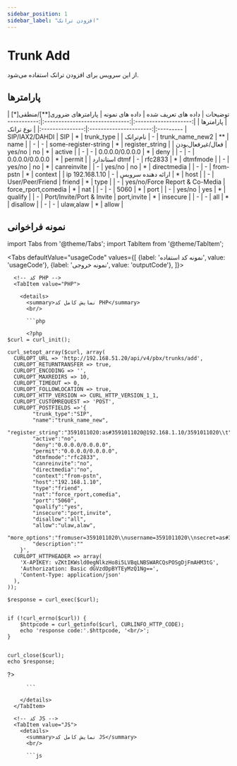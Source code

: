 ```yaml
---
sidebar_position: 1
sidebar_label: "افزودن ترانک"
---
```

<head>
  <title>افزودن ترانک | مستندات سیموتل </title>
</head>

# Trunk Add

از این سرویس برای افزودن ترانک استفاده می‌شود.

## پارامتر‌ها
<div class="custom-table">
|        توضیحات       |       داده های تعریف شده       |    داده های نمونه    | پارامترهای ضروری[**]/منطقی[*] |    پارامترها    |
|:--------------------:|:------------------------------:|:--------------------:|:----------------------:|:---------------:|
|       نوع ترانک      |         SIP/IAX2/DAHDI         |          SIP         |            *           |    trunk_type   |
|       نام‌ترانک       |                -               |    trunk_name_new2   |           **           |       name      |
|           -          |                -               | some-register-string |            *           | register_string |
|   فعال/غیرفعال‌بودن   |             yes/no             |          no          |            *           |      active     |
|           -          |                -               |    0.0.0.0/0.0.0.0   |            *           |       deny      |
|           -          |                -               |    0.0.0.0/0.0.0.0   |            *           |      permit     |
|    استاندارد dtmf    |                -               |        rfc2833       |            *           |     dtmfmode    |
|           -          |             yes/no             |          no          |            *           |   canreinvite   |
|           -          |             yes/no             |          no          |            *           |   directmedia   |
|           -          |                -               |       from-pstn      |            *           |     context     |
| ip ارائه دهنده سرویس |                -               |     192.168.1.10     |            *           |       host      |
|           -          |        User/Peer/Friend        |        friend        |            *           |       type      |
|           -          | yes/no/Force Report & Co-Media |  force_rport,comedia |            *           |       nat       |
|           -          |                -               |         5060         |            *           |       port      |
|           -          |             yes/no             |          yes         |            *           |     qualify     |
|           -          |    Port/Invite/Port & Invite   |      port,invite     |            *           |     insecure    |
|           -          |                -               |          all         |            *           |     disallow    |
|           -          |                -               |       ulaw,alaw      |            *           |      allow      |

</div>


## نمونه فراخوانی

<!--  -->

import Tabs from '@theme/Tabs';
import TabItem from '@theme/TabItem';

<Tabs
  defaultValue="usageCode"
  values={[
    {label: 'نمونه کد استفاده', value: 'usageCode'},
    {label: 'نمونه خروجی', value: 'outputCode'},
  ]}>

  <!-- تب نمونه کد استفاده -->
  <TabItem value="usageCode">
    <Tabs
      defaultValue="PHP"
      values={[
        {label: 'PHP', value: 'PHP'},
        {label: 'JS', value: 'JS'},
        {label: 'Curl', value: 'Curl'},
      ]}>

      <!-- کد PHP -->
      <TabItem value="PHP">
	  
        <details>
          <summary>نمایش کامل کد PHP</summary>
          <br/>

          ```php

		  <?php
	$curl = curl_init();

	curl_setopt_array($curl, array(
	  CURLOPT_URL => 'http://192.168.51.20/api/v4/pbx/trunks/add',
	  CURLOPT_RETURNTRANSFER => true,
	  CURLOPT_ENCODING => '',
	  CURLOPT_MAXREDIRS => 10,
	  CURLOPT_TIMEOUT => 0,
	  CURLOPT_FOLLOWLOCATION => true,
	  CURLOPT_HTTP_VERSION => CURL_HTTP_VERSION_1_1,
	  CURLOPT_CUSTOMREQUEST => 'POST',
	  CURLOPT_POSTFIELDS =>'{
			"trunk_type":"SIP",
			"name":"trunk_name_new",
			"register_string":"3591011020:as#3591011020@192.168.1.10/3591011020\\t",
			"active":"no",
			"deny":"0.0.0.0/0.0.0.0",
			"permit":"0.0.0.0/0.0.0.0",
			"dtmfmode":"rfc2833",
			"canreinvite":"no",
			"directmedia":"no",
			"context":"from-pstn",
			"host":"192.168.1.10",
			"type":"friend",
			"nat":"force_rport,comedia",
			"port":"5060",
			"qualify":"yes",
			"insecure":"port,invite",
			"disallow":"all",
			"allow":"ulaw,alaw",
			"more_options":"fromuser=3591011020\\nusername=3591011020\\nsecret=as#3591011020",
			"description":""
		}',
	  CURLOPT_HTTPHEADER => array(
		'X-APIKEY: vZKtIKWsld0egNlkzHo8i5LVBqLNBSWARCQsPOSgDjFmAHM3tG',
		'Authorization: Basic dGVzdDpBYTEyMzQ1Ng==',
		'Content-Type: application/json'
	  ),
	));

	$response = curl_exec($curl);


	if (!curl_errno($curl)) {
		$httpcode = curl_getinfo($curl, CURLINFO_HTTP_CODE);
		echo 'response code:'.$httpcode, '<br/>';
	}


	curl_close($curl);
	echo $response;
?>

          ```

        </details>
      </TabItem>

      <!-- کد JS -->
      <TabItem value="JS">
        <details>
          <summary>نمایش کامل کد JS</summary>
          <br/>

          ```js

<html>
			<head>
				<script src="https://ajax.googleapis.com/ajax/libs/jquery/3.5.1/jquery.min.js"></script>
			</head>
		<body>
			<script>
				var settings = {
				  "url": "http://192.168.51.20/api/v4/pbx/trunks/add",
				  "method": "POST",
				  "timeout": 0,
				  "headers": {
					"X-APIKEY": "vZKtIKWsld0egNlkzHo8i5LVBqLNBSWARCQsPOSgDjFmAHM3tG",
					"Authorization": "Basic dGVzdDpBYTEyMzQ1Ng==",
					"Content-Type": "application/json"
				  },
				  "data": JSON.stringify({
					  "trunk_type": "SIP",
					  "name": "trunk_name_new",
					  "register_string": "3591011020:as#3591011020@192.168.1.10/3591011020\t",
					  "active": "no",
					  "deny": "0.0.0.0/0.0.0.0",
					  "permit": "0.0.0.0/0.0.0.0",
					  "dtmfmode": "rfc2833",
					  "canreinvite": "no",
					  "directmedia": "no",
					  "context": "from-pstn",
					  "host": "192.168.1.10",
					  "type": "friend",
					  "nat": "force_rport,comedia",
					  "port": "5060",
					  "qualify": "yes",
					  "insecure": "port,invite",
					  "disallow": "all",
					  "allow": "ulaw,alaw",
					  "more_options": "fromuser=3591011020\nusername=3591011020\nsecret=as#3591011020",
					  "description": ""
					}),
				};



					$.ajax(settings).always(function (jqXHR) {
						console.log("response code: " + jqXHR.status + " " + jqXHR.statusText);
						console.log("response body: " + jqXHR.responseText);
					});
			</script>
		</body>
	</html>

          ```

        </details>
      </TabItem>

      <TabItem value="Curl">
        <details>
          <summary>نمایش کامل کد Curl</summary>
          <br/>

          ```bash

			curl --location --request POST 'http://192.168.51.20/api/v4/pbx/trunks/add' \
			--header 'X-APIKEY: vZKtIKWsld0egNlkzHo8i5LVBqLNBSWARCQsPOSgDjFmAHM3tG' \
			--header 'Authorization: Basic dGVzdDpBYTEyMzQ1Ng==' \
			--header 'Content-Type: application/json' \
			--data-raw '{
				"trunk_type":"SIP",
				"name":"trunk_name_new",
				"register_string":"3591011020:as#3591011020@192.168.1.10/3591011020\t",
				"active":"no",
				"deny":"0.0.0.0/0.0.0.0",
				"permit":"0.0.0.0/0.0.0.0",
				"dtmfmode":"rfc2833",
				"canreinvite":"no",
				"directmedia":"no",
				"context":"from-pstn",
				"host":"192.168.1.10",
				"type":"friend",
				"nat":"force_rport,comedia",
				"port":"5060",
				"qualify":"yes",
				"insecure":"port,invite",
				"disallow":"all",
				"allow":"ulaw,alaw",
				"more_options":"fromuser=3591011020\nusername=3591011020\nsecret=as#3591011020",
				"description":""
			}'

          ```

        </details>
      </TabItem>

    </Tabs>
  </TabItem>

  <TabItem value="outputCode">

      ```shell

		{
			"success": 1,
			"message": "Requested operation is done successfully",
			"data": {
				"_id": "64b788b111294d248a477205"
			}
		}

      ```
  </TabItem>

</Tabs>
